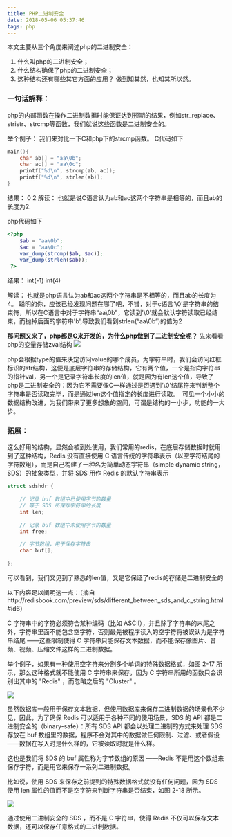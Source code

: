 ```yaml
---
title: PHP二进制安全
date: 2018-05-06 05:37:46
tags: php
---
```

本文主要从三个角度来阐述php的二进制安全：
1. 什么叫php的二进制安全；
2. 什么结构确保了php的二进制安全；
3. 这种结构还有哪些其它方面的应用？
做到知其然，也知其所以然。

### 一句话解释：
php的内部函数在操作二进制数据时能保证达到预期的结果，例如str_replace、stristr、strcmp等函数，我们就说这些函数是二进制安全的。

举个例子：
我们来对比一下C和php下的strcmp函数。
C代码如下
```c
main(){  
    char ab[] = "aa\0b";  
    char ac[] = "aa\0c";  
    printf("%d\n", strcmp(ab, ac));  
    printf("%d\n", strlen(ab));  
}  
```
结果：
0
2
解读：
也就是说C语言认为ab和ac这两个字符串是相等的，而且ab的长度为2.

php代码如下
```php
<?php  
    $ab = "aa\0b";   
    $ac = "aa\0c";  
    var_dump(strcmp($ab, $ac));  
    var_dump(strlen($ab));  
 ?>  
```
结果：
int(-1)
int(4)

解读：
也就是php语言认为ab和ac这两个字符串是不相等的，而且ab的长度为4。
聪明的你，应该已经发现问题在哪了吧，不错，对于c语言‘\0’是字符串的结束符，所以在C语言中对于字符串“aa\0b”，它读到'\0'就会默认字符读取已经结束，而抛掉后面的字符串'b',导致我们看到strlen(“aa\0b”)的值为2

**那问题又来了，php都是C来开发的，为什么php做到了二进制安全呢？** 
先来看看php的变量存储zval结构
![](/images/20141124211012083.png)

php会根据type的值来决定访问value的哪个成员，为字符串时，我们会访问红框标识的str结构，这便是底层字符串的存储结构，它有两个值，一个是指向字符串的指针val，另一个是记录字符串长度的len值，就是因为有len这个值，导致了php是二进制安全的：因为它不需要像C一样通过是否遇到'\0'结尾符来判断整个字符串是否读取完毕，而是通过len这个值指定的长度进行读取。
﻿﻿
可见一个小小的数据结构改进，为我们带来了更多想象的空间，可谓是结构的一小步，功能的一大步。

### 拓展：
这么好用的结构，显然会被到处使用，我们常用的redis，在底层存储数据时就用到了这种结构，Redis 没有直接使用 C 语言传统的字符串表示（以空字符结尾的字符数组），而是自己构建了一种名为简单动态字符串（simple dynamic string，SDS）的抽象类型，并将 SDS 用作 Redis 的默认字符串表示
```c
struct sdshdr {  
  
    // 记录 buf 数组中已使用字节的数量  
    // 等于 SDS 所保存字符串的长度  
    int len;  
  
    // 记录 buf 数组中未使用字节的数量  
    int free;  
  
    // 字节数组，用于保存字符串  
    char buf[];  
  
};  
```
可以看到，我们又见到了熟悉的len值，又是它保证了redis的存储是二进制安全的

以下内容足以阐明这一点：（摘自http://redisbook.com/preview/sds/different_between_sds_and_c_string.html#id6）

C 字符串中的字符必须符合某种编码（比如 ASCII），并且除了字符串的末尾之外，字符串里面不能包含空字符，否则最先被程序读入的空字符将被误认为是字符串结尾 ——这些限制使得 C 字符串只能保存文本数据，而不能保存像图片、音频、视频、压缩文件这样的二进制数据。

举个例子，如果有一种使用空字符来分割多个单词的特殊数据格式，如图 2-17 所示，那么这种格式就不能使用 C 字符串来保存，因为 C 字符串所用的函数只会识别出其中的 "Redis" ，而忽略之后的 "Cluster" 。

![](/images/graphviz-0fcb9185ccc066e9f298c00d8fd272f52cd1e43d.png)

虽然数据库一般用于保存文本数据，但使用数据库来保存二进制数据的场景也不少见，因此，为了确保 Redis 可以适用于各种不同的使用场景，SDS 的 API 都是二进制安全的（binary-safe）：所有 SDS API 都会以处理二进制的方式来处理 SDS 存放在 buf 数组里的数据，程序不会对其中的数据做任何限制、过滤、或者假设 ——数据在写入时是什么样的，它被读取时就是什么样。

这也是我们将 SDS 的 buf 属性称为字节数组的原因 ——Redis 不是用这个数组来保存字符，而是用它来保存一系列二进制数据。

比如说，使用 SDS 来保存之前提到的特殊数据格式就没有任何问题，因为 SDS 使用 len 属性的值而不是空字符来判断字符串是否结束，如图 2-18 所示。

![](/images/graphviz-a34fffb686d81038f6bafbca7be99831df8b3e6b.png)

通过使用二进制安全的 SDS ，而不是 C 字符串，使得 Redis 不仅可以保存文本数据，还可以保存任意格式的二进制数据。